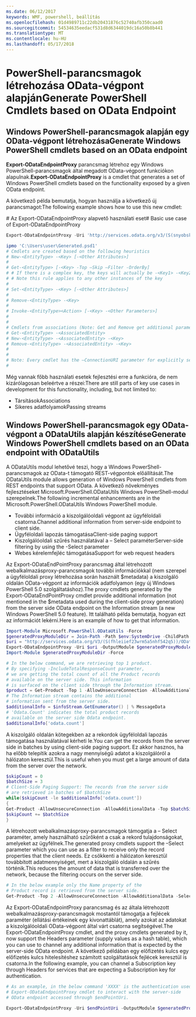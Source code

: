 ```yaml
---
ms.date: 06/12/2017
keywords: WMF, powershell, beállítás
ms.openlocfilehash: 01d4989711c22db20431876c52740afb350caad0
ms.sourcegitcommit: 54534635eedacf531d8d6344019dc16a50b8b441
ms.translationtype: MT
ms.contentlocale: hu-HU
ms.lasthandoff: 05/17/2018
---
```

# <a name="generate-powershell-cmdlets-based-on-odata-endpoint"></a><span data-ttu-id="bdf31-102">PowerShell-parancsmagok létrehozása OData-végpont alapján</span><span class="sxs-lookup"><span data-stu-id="bdf31-102">Generate PowerShell Cmdlets based on OData Endpoint</span></span>
<a name="generate-windows-powershell-cmdlets-based-on-an-odata-endpoint"></a><span data-ttu-id="bdf31-103">Windows PowerShell-parancsmagok alapján egy OData-végpont létrehozása</span><span class="sxs-lookup"><span data-stu-id="bdf31-103">Generate Windows PowerShell cmdlets based on an OData endpoint</span></span>
--------------------------------------------------------------

<span data-ttu-id="bdf31-104">**Export-ODataEndpointProxy** parancsmag létrehoz egy Windows PowerShell-parancsmagok által megadott OData-végpont funkciókon alapulnak.</span><span class="sxs-lookup"><span data-stu-id="bdf31-104">**Export-ODataEndpointProxy** is a cmdlet that generates a set of Windows PowerShell cmdlets based on the functionality exposed by a given OData endpoint.</span></span>

<span data-ttu-id="bdf31-105">A következő példa bemutatja, hogyan használja a következő új parancsmagot:</span><span class="sxs-lookup"><span data-stu-id="bdf31-105">The following example shows how to use this new cmdlet:</span></span>

<span data-ttu-id="bdf31-106">\# Az Export-ODataEndpointProxy alapvető használati eset</span><span class="sxs-lookup"><span data-stu-id="bdf31-106">\# Basic use case of Export-ODataEndpointProxy</span></span>

```powershell
Export-ODataEndpointProxy -Uri 'http://services.odata.org/v3/(S(snyobsk1hhutkb2yulwldgf1))/odata/odata.svc' -OutputModule C:\Users\user\Generated.psd1

ipmo 'C:\Users\user\Generated.psd1'
# Cmdlets are created based on the following heuristics
# New-<EntityType> -<Key> [-<Other Attributes>]
#
# Get-<EntityType> [-<Key> -Top –Skip –Filter -OrderBy]
# # If there is a complex key, the keys will actually be -<Key1> -<Key2>…
# # Note this rule applies to any other instances of the key
#
# Set-<EntityType> -<Key> [-<Other Attributes>]
#
# Remove-<EntityType> -<Key>
#
# Invoke-<EntityType><Action> [-<Key> -<Other Parameters>]
#
#
# Cmdlets from associations (Note: Get and Remove get additional parameter sets)
# Get-<EntityType> -<AssociatedEntity>
# New-<EntityType> -<AssociatedEntity> -<Key>
# Remove-<EntityType> -<AssociatedEntity> -<Key>
#
#
# Note: Every cmdlet has the –ConnectionURI parameter for explicitly setting the URI of the endpoint. This normally uses the same address that you gave the Export-ODataEndpointProxy cmdlet, but can be overridden in this fashion for the sake of similar endpoints.
#
```

<span data-ttu-id="bdf31-107">Még vannak főbb használati esetek fejlesztési erre a funkcióra, de nem kizárólagosan beleértve a részei:</span><span class="sxs-lookup"><span data-stu-id="bdf31-107">There are still parts of key use cases in development for this functionality, including, but not limited to:</span></span>
-   <span data-ttu-id="bdf31-108">Társítások</span><span class="sxs-lookup"><span data-stu-id="bdf31-108">Associations</span></span>
-   <span data-ttu-id="bdf31-109">Sikeres adatfolyamok</span><span class="sxs-lookup"><span data-stu-id="bdf31-109">Passing streams</span></span>

<a name="generate-windows-powershell-cmdlets-based-on-an-odata-endpoint-with-odatautils"></a><span data-ttu-id="bdf31-110">Windows PowerShell-parancsmagok egy OData-végpont a ODataUtils alapján készítése</span><span class="sxs-lookup"><span data-stu-id="bdf31-110">Generate Windows PowerShell cmdlets based on an OData endpoint with ODataUtils</span></span>
------------------------------------------------------------------------------
<span data-ttu-id="bdf31-111">A ODataUtils modul lehetővé teszi, hogy a Windows PowerShell-parancsmagok az OData-t támogató REST-végpontok előállítását.</span><span class="sxs-lookup"><span data-stu-id="bdf31-111">The ODataUtils module allows generation of Windows PowerShell cmdlets from REST endpoints that support OData.</span></span> <span data-ttu-id="bdf31-112">A következő növekményes fejlesztéseket Microsoft.PowerShell.ODataUtils Windows PowerShell-modul szerepelnek.</span><span class="sxs-lookup"><span data-stu-id="bdf31-112">The following incremental enhancements are in the Microsoft.PowerShell.ODataUtils Windows PowerShell module.</span></span>
-   <span data-ttu-id="bdf31-113">További információ a kiszolgálóoldali végpont az ügyféloldali csatorna.</span><span class="sxs-lookup"><span data-stu-id="bdf31-113">Channel additional information from server-side endpoint to client side.</span></span>
-   <span data-ttu-id="bdf31-114">Ügyféloldali lapozás támogatása</span><span class="sxs-lookup"><span data-stu-id="bdf31-114">Client-side paging support</span></span>
-   <span data-ttu-id="bdf31-115">Kiszolgálóoldali szűrés használatával a – Select paraméter</span><span class="sxs-lookup"><span data-stu-id="bdf31-115">Server-side filtering by using the -Select parameter</span></span>
-   <span data-ttu-id="bdf31-116">Webes kérelemfejléc támogatása</span><span class="sxs-lookup"><span data-stu-id="bdf31-116">Support for web request headers</span></span>

<span data-ttu-id="bdf31-117">Az Export-ODataEndPointProxy parancsmag által létrehozott webalkalmazásproxy-parancsmagok további információkkal (nem szerepel a ügyféloldali proxy létrehozása során használt $metadata) a kiszolgáló oldalán OData-végpont az információk adatfolyamon (egy új Windows PowerShell 5.0 szolgáltatáshoz).</span><span class="sxs-lookup"><span data-stu-id="bdf31-117">The proxy cmdlets generated by the Export-ODataEndPointProxy cmdlet provide additional information (not mentioned in the $metadata used during the client-side proxy generation) from the server side OData endpoint on the Information stream (a new Windows PowerShell 5.0 feature).</span></span> <span data-ttu-id="bdf31-118">Itt található példa bemutatja, hogyan ezt az információt lekérni.</span><span class="sxs-lookup"><span data-stu-id="bdf31-118">Here is an example of how to get that information.</span></span>
```powershell
Import-Module Microsoft.PowerShell.ODataUtils -Force
$generatedProxyModuleDir = Join-Path -Path $env:SystemDrive -ChildPath 'ODataDemoProxy'
$uri = "http://services.odata.org/V3/(S(fhleiief23wrm5a5nhf542q5))/OData/OData.svc/"
Export-ODataEndpointProxy -Uri $uri -OutputModule $generatedProxyModuleDir -Force -AllowUnSecureConnection -Verbose -AllowClobber
Import-Module $generatedProxyModuleDir -Force

# In the below command, we are retrieving top 1 product.
# By specifying -IncludeTotalResponseCount parameter,
# we are getting the total count of all the Product records
# available on the server side. This information
# is surfaced on the client side through the Information stream.
$product = Get-Product -Top 1 -AllowUnsecureConnection -AllowAdditionalData -IncludeTotalResponseCount -InformationVariable infoStream
# The Information stream contains the additional
# information sent from the server side.
$additionalInfo = $infoStream.GetEnumerator() | % MessageData
# 'Odata.Count' indicates the total product records
# available on the server side Odata endpoint.
$additionalInfo['odata.count']
```

<span data-ttu-id="bdf31-119">A kiszolgáló oldalán kötegekben az a rekordok ügyféloldali lapozás támogatása használatával kérheti le.</span><span class="sxs-lookup"><span data-stu-id="bdf31-119">You can get the records from the server side in batches by using client-side paging support.</span></span> <span data-ttu-id="bdf31-120">Ez akkor hasznos, ha ha előbb telepítik azokra a nagy mennyiségű adatot a kiszolgálóról a hálózaton keresztül.</span><span class="sxs-lookup"><span data-stu-id="bdf31-120">This is useful when you must get a large amount of data from the server over the network.</span></span>
```powershell
$skipCount = 0
$batchSize = 3
# Client-Side Paging Support: The records from the server side
# are retrieved in batches of $batchSize
while($skipCount -le $additionalInfo['odata.count'])
{
Get-Product -AllowUnsecureConnection -AllowAdditionalData -Top $batchSize -Skip $skipCount
$skipCount += $batchSize
}
```

<span data-ttu-id="bdf31-121">A létrehozott webalkalmazásproxy-parancsmagok támogatja a – Select paraméter, amely használható szűrőként a csak a rekord tulajdonságokat, amelyeket az ügyfélnek.</span><span class="sxs-lookup"><span data-stu-id="bdf31-121">The generated proxy cmdlets support the –Select parameter which you can use as a filter to receive only the record properties that the client needs.</span></span> <span data-ttu-id="bdf31-122">Ez csökkenti a hálózaton keresztül továbbított adatmennyiséget, mert a kiszolgáló oldalán a szűrés történik.</span><span class="sxs-lookup"><span data-stu-id="bdf31-122">This reduces the amount of data that is transferred over the network, because the filtering occurs on the server side.</span></span>
```powershell
# In the below example only the Name property of the
# Product record is retrieved from the server side.
Get-Product -Top 2 -AllowUnsecureConnection -AllowAdditionalData -Select Name
```

<span data-ttu-id="bdf31-123">Az Export-ODataEndpointProxy parancsmag és az általa létrehozott webalkalmazásproxy-parancsmagok mostantól támogatja a fejlécek paraméter (ellátási értékeinek egy kivonattáblát), amely azokat az adatokat a kiszolgálóoldali OData-végpont által várt csatorna segítségével.</span><span class="sxs-lookup"><span data-stu-id="bdf31-123">The Export-ODataEndpointProxy cmdlet, and the proxy cmdlets generated by it, now support the Headers parameter (supply values as a hash table), which you can use to channel any additional information that is expected by the server-side OData endpoint.</span></span> <span data-ttu-id="bdf31-124">A következő példában egy előfizetés kulcs egy előfizetés kulcs hitelesítéshez számított szolgáltatások fejlécek keresztül is csatorna.</span><span class="sxs-lookup"><span data-stu-id="bdf31-124">In the following example, you can channel a Subscription key through Headers for services that are expecting a Subscription key for authentication.</span></span>
```powershell
# As an example, in the below command 'XXXX' is the authentication used by the
# Export-ODataEndpointProxy cmdlet to interact with the server-side
# OData endpoint accessed through $endPointUri.

Export-ODataEndpointProxy -Uri $endPointUri -OutputModule $generatedProxyModuleDir -Force -AllowUnSecureConnection -Verbose -Headers @{'subscription-key'='XXXX'}
```
